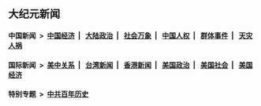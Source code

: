 ## 大纪元新闻

#### 中国新闻 &nbsp;>&nbsp; [中国经济](indexes/ncid283/README.md?08121645) &nbsp;| &nbsp; [大陆政治](indexes/ncid277/README.md?08121645) &nbsp;| &nbsp; [社会万象](indexes/ncid282/README.md?08121645) &nbsp;| &nbsp; [中国人权](indexes/ncid278/README.md?08121645) &nbsp;| &nbsp; [群体事件](indexes/ncid279/README.md?08121645) &nbsp;| &nbsp; [天灾人祸](indexes/ncid280/README.md?08121645)

#### 国际新闻 &nbsp;>&nbsp; [美中关系](indexes/nf1412576/README.md?08121645) &nbsp;| &nbsp; [台湾新闻](indexes/ncid1349361/README.md?08121645) &nbsp;| &nbsp; [香港新闻](indexes/ncid1349362/README.md?08121645) &nbsp;| &nbsp; [美国政治](indexes/ncid1078159/README.md?08121645) &nbsp;| &nbsp; [美国社会](indexes/ncid1078160/README.md?08121645) &nbsp;| &nbsp; [美国经济](indexes/ncid1078158/README.md?08121645)

#### 特别专题 &nbsp;>&nbsp; [中共百年历史](https://github.com/epoch-news/epoch-special/blob/master/README.md?08121645)  
